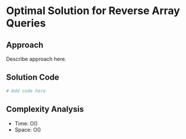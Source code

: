 # Optimal Solution for Reverse Array Queries

## Approach

Describe approach here.

## Solution Code

```python
# Add code here
```
## Complexity Analysis

- Time: O() 
- Space: O()
